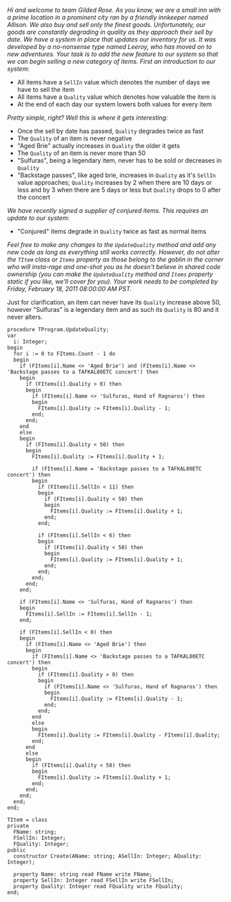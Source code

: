 *Hi and welcome to team Gilded Rose. As you know, we are a small inn with a prime location in a prominent city ran by a friendly innkeeper named Allison. We also buy and sell only the finest goods. Unfortunately, our goods are constantly degrading in quality as they approach their sell by date. We have a system in place that updates our inventory for us. It was developed by a no-nonsense type named Leeroy, who has moved on to new adventures. Your task is to add the new feature to our system so that we can begin selling a new category of items. First an introduction to our system:*

- All items have a `SellIn` value which denotes the number of days we have to sell the item
- All items have a `Quality` value which denotes how valuable the item is
- At the end of each day our system lowers both values for every item

*Pretty simple, right? Well this is where it gets interesting:*

- Once the sell by date has passed, `Quality` degrades twice as fast
- The `Quality` of an item is never negative
- "Aged Brie" actually increases in `Quality` the older it gets
- The `Quality` of an item is never more than 50
- "Sulfuras", being a legendary item, never has to be sold or decreases in `Quality`
- "Backstage passes", like aged brie, increases in `Quality` as it's `SellIn` value approaches; `Quality` increases by 2 when there are 10 days or less and by 3 when there are 5 days or less but `Quality` drops to 0 after the concert

*We have recently signed a supplier of conjured items. This requires an update to our system:*

- "Conjured" items degrade in `Quality` twice as fast as normal items

*Feel free to make any changes to the `UpdateQuality` method and add any new code as long as everything still works correctly. However, do not alter the `TItem` class or `Items` property as those belong to the goblin in the corner who will insta-rage and one-shot you as he doesn't believe in shared code ownership (you can make the `UpdateQuality` method and `Items` property static if you like, we'll cover for you). Your work needs to be completed by Friday, February 18, 2011 08:00:00 AM PST.*

Just for clarification, an item can never have its `Quality` increase above 50, however "Sulfuras" is a legendary item and as such its `Quality` is 80 and it never alters.

    procedure TProgram.UpdateQuality;
    var
      i: Integer;
    begin
      for i := 0 to FItems.Count - 1 do
      begin
        if (FItems[i].Name <> 'Aged Brie') and (FItems[i].Name <> 'Backstage passes to a TAFKAL80ETC concert') then
        begin
          if (FItems[i].Quality > 0) then
          begin
            if (FItems[i].Name <> 'Sulfuras, Hand of Ragnaros') then
            begin
              FItems[i].Quality := FItems[i].Quality - 1;
            end;
          end;
        end
        else
        begin
          if (FItems[i].Quality < 50) then
          begin
            FItems[i].Quality := FItems[i].Quality + 1;
    
            if (FItems[i].Name = 'Backstage passes to a TAFKAL80ETC concert') then
            begin
              if (FItems[i].SellIn < 11) then
              begin
                if (FItems[i].Quality < 50) then
                begin
                  FItems[i].Quality := FItems[i].Quality + 1;
                end;
              end;
    
              if (FItems[i].SellIn < 6) then
              begin
                if (FItems[i].Quality < 50) then
                begin
                  FItems[i].Quality := FItems[i].Quality + 1;
                end;
              end;
            end;
          end;
        end;
    
        if (FItems[i].Name <> 'Sulfuras, Hand of Ragnaros') then
        begin
          FItems[i].SellIn := FItems[i].SellIn - 1;
        end;
    
        if (FItems[i].SellIn < 0) then
        begin
          if (FItems[i].Name <> 'Aged Brie') then
          begin
            if (FItems[i].Name <> 'Backstage passes to a TAFKAL80ETC concert') then
            begin
              if (FItems[i].Quality > 0) then
              begin
                if (FItems[i].Name <> 'Sulfuras, Hand of Ragnaros') then
                begin
                  FItems[i].Quality := FItems[i].Quality - 1;
                end;
              end;
            end
            else
            begin
              FItems[i].Quality := FItems[i].Quality - FItems[i].Quality;
            end;
          end
          else
          begin
            if (FItems[i].Quality < 50) then
            begin
              FItems[i].Quality := FItems[i].Quality + 1;
            end;
          end;
        end;
      end;
    end;
    
    TItem = class
    private
      FName: string;
      FSellIn: Integer;
      FQuality: Integer;
    public
      constructor Create(AName: string; ASellIn: Integer; AQuality: Integer);
    
      property Name: string read FName write FName;
      property SellIn: Integer read FSellIn write FSellIn;
      property Quality: Integer read FQuality write FQuality;
    end;
